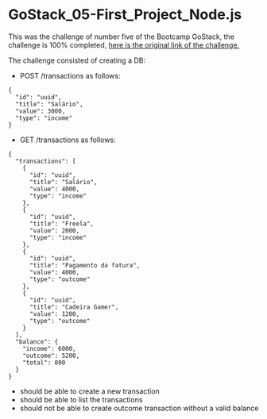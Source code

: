 # GoStack_05-First_Project_Node.js

This was the challenge of number five of the Bootcamp GoStack, the challenge is 100% completed, [here is the original link of the challenge.](https://github.com/rocketseat-education/bootcamp-gostack-desafios/tree/master/desafio-fundamentos-nodejs)

The challenge consisted of creating a DB:
* POST /transactions as follows:
```
{
  "id": "uuid",
  "title": "Salário",
  "value": 3000,
  "type": "income"
}
```
* GET /transactions as follows:
```
{
  "transactions": [
    {
      "id": "uuid",
      "title": "Salário",
      "value": 4000,
      "type": "income"
    },
    {
      "id": "uuid",
      "title": "Freela",
      "value": 2000,
      "type": "income"
    },
    {
      "id": "uuid",
      "title": "Pagamento da fatura",
      "value": 4000,
      "type": "outcome"
    },
    {
      "id": "uuid",
      "title": "Cadeira Gamer",
      "value": 1200,
      "type": "outcome"
    }
  ],
  "balance": {
    "income": 6000,
    "outcome": 5200,
    "total": 800
  }
}
```
* should be able to create a new transaction
* should be able to list the transactions
* should not be able to create outcome transaction without a valid balance
